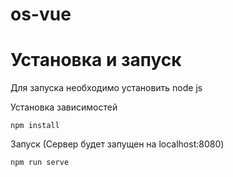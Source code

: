 # os-vue

# Установка и запуск
Для запуска необходимо установить node js

Установка зависимостей
```
npm install
```

Запуск (Сервер будет запущен на localhost:8080)
```
npm run serve
```



